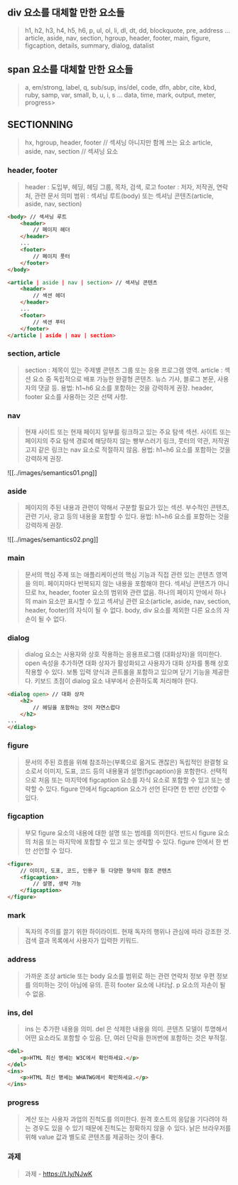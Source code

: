 ## div 요소를 대체할 만한 요소들
>h1, h2, h3, h4, h5, h6, p, ul, ol, li, dl, dt, dd, blockquote, pre, address
>... 
>article, aside, nav, section, hgroup, header, footer, main, figure, figcaption, details, summary, dialog, datalist

## span 요소를 대체할 만한 요소들
>a, em/strong, label, q, sub/sup, ins/del, code, dfn, abbr, cite, kbd, ruby, samp, var, small, b, u, i, s
>...
>data, time, mark, output, meter, progress>

## SECTIONNING
>hx, hgroup, header, footer // 섹셔닝 아니지만 함께 쓰는 요소 
>article, aside, nav, section // 섹셔닝 요소

### header, footer
>header : 도입부, 헤딩, 헤딩 그룹, 목차, 검색, 로고
>footer : 저자, 저작권, 연락처, 관련 문서
>의미 범위 : 섹셔닝 루트(body) 또는 섹셔닝 콘텐츠(article, aside, nav, section)

```html
<body> // 섹셔닝 루트
	<header>
		// 페이지 헤더
	</header>
	...
	<footer>
		// 페이지 풋터
	</footer>
</body>
```

```html
<article | aside | nav | section> // 섹셔닝 콘텐츠
	<header>
		// 섹션 헤더
	</header>
	...
	<footer>
		// 섹션 푸터
	</footer>
</article | aside | nav | section>
```

### section, article
>section : 제목이 있는 주제별 콘텐츠 그룹 또는 응용 프로그램 영역.
>article : 섹션 요소 중 독립적으로 배포 가능한 완결형 콘텐츠. 뉴스 기사, 블로그 본문, 사용자의 댓글 등.
>용법:  h1~h6 요소를 포함하는 것을 강력하게 권장. header, footer 요소를 사용하는 것은 선택 사항.

### nav
>현재 사이트 또는 현재 페이지 일부를 링크하고 있는 주요 탐색 섹션.
>사이트 또는 페이지의 주요 탐색 경로에 해당하지 않는 빵부스러기 링크, 풋터의 약관, 저작권 고지 같은 링크는 nav 요소로 적절하지 않음.
>용법: h1~h6 요소를 포함하는 것을 강력하게 권장.

![[../images/semantics01.png]]

### aside
>페이지의 주된 내용과 관련이 약해서 구분할 필요가 있는 섹션. 
>부수적인 콘텐츠, 관련 기사, 광고 등의 내용을 포함할 수 있다.
>용법: h1~h6 요소를 포함하는 것을 강력하게 권장.

![[../images/semantics02.png]]
### main
>문서의 핵심 주제 또는 애플리케이션의 핵심 기능과 직접 관련 있는 콘텐츠 영역을 의미. 
>페이지마다 반복되지 않는 내용을 포함해야 한다. 
>섹셔닝 콘텐츠가 아니므로 hx, header, footer 요소의 범위와 관련 없음. 
>하나의 페이지 안에서 하나의 main 요소만 표시할 수 있고 섹셔닝 관련 요소(article, aside, nav, section, header, footer)의 자식이 될 수 없다. 
>body, div 요소를 제외한 다른 요소의 자손이 될 수 없다.

### dialog
 >dialog 요소는 사용자와 상호 작용하는 응용프로그램 (대화상자)을 의미한다.
>open 속성을 추가하면 대화 상자가 활성화되고 사용자가 대화 상자를 통해 상호 작용할 수 있다.
>보통 입력 양식과 콘트롤을 포함하고 있으며 닫기 기능을 제공한다.
>키보드 초점이 dialog 요소 내부에서 순환하도록 처리해야 한다.

```html
<dialog open> // 대화 상자
	<h2>
		// 헤딩을 포함하는 것이 자연스럽다
	</h2>
...
</dialog>
```

### figure
>문서의 주된 흐름을 위해 참조하는(부록으로 옮겨도 괜찮은) 독립적인 완결형 요소로서 이미지, 도표, 코드 등의 내용물과 설명(figcaption)을 포함한다.
>선택적으로 처음 또는 마지막에 figcaption 요소를 자식 요소로 포함할 수 있고 또는 생략할 수 있다. figure 안에서 figcaption 요소가 선언 된다면 한 번만 선언할 수 있다.

### figcaption
>부모 figure 요소의 내용에 대한 설명 또는 범례를 의미한다. 
>반드시 figure 요소의 처음 또는 마지막에 포함할 수 있고 또는 생략할 수 있다. 
>figure 안에서 한 번만 선언할 수 있다.

```html
<figure>
	// 이미지, 도표, 코드, 인용구 등 다양한 형식의 참조 콘텐츠
	<figcaption>
		// 설명, 생략 가능
	</figcaption>
</figure>
```

### mark
>독자의 주의를 끌기 위한 하이라이트. 현재 독자의 행위나 관심에 따라 강조한 것. 검색 결과 목록에서 사용자가 입력한 키워드.

### address
>가까운 조상 article 또는 body 요소를 범위로 하는 관련 연락처 정보 우편 정보를 의미하는 것이 아님에 유의. 흔히 footer 요소에 나타남. p 요소의 자손이 될 수 없음.

### ins, del
>ins 는 추가한 내용을 의미. 
>del 은 삭제한 내용을 의미. 
>콘텐츠 모델이 투명해서 어떤 요소라도 포함할 수 있음. 단, 여러 단락을 한꺼번에 포함하는 것은 부적절.

```html
<del>
	<p>HTML 최신 명세는 W3C에서 확인하세요.</p>
</del>
<ins>
	<p>HTML 최신 명세는 WHATWG에서 확인하세요.</p>
</ins>
```
### progress
>계산 또는 사용자 과업의 진척도를 의미한다. 
>원격 호스트의 응답을 기다려야 하는 경우도 있을 수 있기 때문에 진척도는 정확하지 않을 수 있다. 
>낡은 브라우저를 위해 value 값과 별도로 콘텐츠를 제공하는 것이 좋다.

### 과제
>과제 - https://t.ly/NJwK
